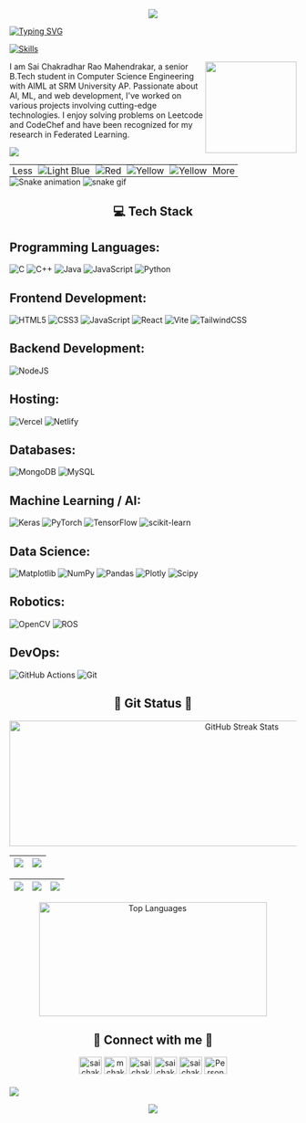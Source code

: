 <p align="center">
     <img src="https://capsule-render.vercel.app/api?type=waving&color=gradient&height=100&section=header"/>
</p>
<p>
    <a href="https://github.com/Sai-Chakradhar-Mahendrakar"><img src="https://readme-typing-svg.demolab.com?            font=Alegreya+Sans&weight=500&size=35&duration=1&pause=1&color=FF0C48&repeat=false&random=false&width=435&lines=Sai+Chakradhar+Mahendrakar" alt="Typing SVG" /></a>
</p>
<p>
    <a href=""><img src="https://readme-typing-svg.demolab.com?font=Alegreya+Sans&weight=400&size=30&pause=1000&color=FF0C48&random=false&width=435&lines=Full+Stack+Web+Developer;Software+Engineer;AIML+Engineer;DataBase+Engineer" alt="Skills" /></a>
</p>

<img align="right" height="160" src="https://camo.githubusercontent.com/7de37139d0b4c1ce40865e799b446c0e963a3dd8fb68d239707237c40604fa3d/68747470733a2f2f63646e2e6472696262626c652e636f6d2f75736572732f3733303730332f73637265656e73686f74732f363538313234332f6176656e746f2e676966"  />

I am Sai Chakradhar Rao Mahendrakar, a senior B.Tech student in Computer Science Engineering with AIML at SRM University AP. Passionate about AI, ML, and web development, I've worked on various projects involving cutting-edge technologies. I enjoy solving problems on Leetcode and CodeChef and have been recognized for my research in Federated Learning.



![](https://quotes-github-readme.vercel.app/api?type=horizontal&theme=light)

<div style="text-align: center;">
  <table style="margin: 0 auto; text-align: right;">
    <tr>
      <td style="padding: 0 5px;">
        Less
      </td>
      <td style="padding: 0 5px;">
        <img src="https://via.placeholder.com/20x20/ff9900/000000?text=+" alt="Light Blue">
      </td>
      <td style="padding: 0 5px;">
        <img src="https://via.placeholder.com/20x20/0066ff/000000?text=+" alt="Red">
      </td>
      <td style="padding: 0 5px;">
        <img src="https://via.placeholder.com/20x20/33cc33/000000?text=+" alt="Yellow">
      </td>
      <td style="padding: 0 5px;">
        <img src="https://via.placeholder.com/20x20/ff3300/000000?text=+" alt="Yellow">
      </td>
      <td style="padding: 0 5px;">
        More
      </td>
    </tr>
  </table>
</div>

<img src="https://raw.githubusercontent.com/Sai-Chakradhar-Mahendrakar/Sai-Chakradhar-Mahendrakar/output/snake.svg" alt="Snake animation" />

<picture>
  <source media="(prefers-color-scheme: dark)" srcset="https://github.com/Sai-Chakradhar-Mahendrakar/Sai-Chakradhar-Mahendrakar/output/github-snake-dark.svg">
  <source media="(prefers-color-scheme: light)" srcset="https://github.com/Sai-Chakradhar-Mahendrakar/Sai-Chakradhar-Mahendrakar/output/github-snake.svg">
  <img alt="snake gif" src="https://github.com/Sai-Chakradhar-Mahendrakar/Sai-Chakradhar-Mahendrakar/output/github-snake.svg">
</picture>

<h2 align="center"> 💻 Tech Stack </h2>

## Programming Languages:
![C](https://img.shields.io/badge/c-%2300599C.svg?style=for-the-badge&logo=c&logoColor=white)
![C++](https://img.shields.io/badge/c++-%2300599C.svg?style=for-the-badge&logo=c%2B%2B&logoColor=white)
![Java](https://img.shields.io/badge/java-%23ED8B00.svg?style=for-the-badge&logo=openjdk&logoColor=white)
![JavaScript](https://img.shields.io/badge/javascript-%23323330.svg?style=for-the-badge&logo=javascript&logoColor=%23F7DF1E)
![Python](https://img.shields.io/badge/python-3670A0?style=for-the-badge&logo=python&logoColor=ffdd54)

## Frontend Development:
![HTML5](https://img.shields.io/badge/html5-%23E34F26.svg?style=for-the-badge&logo=html5&logoColor=white)
![CSS3](https://img.shields.io/badge/css3-%231572B6.svg?style=for-the-badge&logo=css3&logoColor=white)
![JavaScript](https://img.shields.io/badge/javascript-%23323330.svg?style=for-the-badge&logo=javascript&logoColor=%23F7DF1E)
![React](https://img.shields.io/badge/react-%2320232a.svg?style=for-the-badge&logo=react&logoColor=%2361DAFB)
![Vite](https://img.shields.io/badge/vite-%23646CFF.svg?style=for-the-badge&logo=vite&logoColor=white)
![TailwindCSS](https://img.shields.io/badge/tailwindcss-%2338B2AC.svg?style=for-the-badge&logo=tailwind-css&logoColor=white)

## Backend Development:
![NodeJS](https://img.shields.io/badge/node.js-6DA55F?style=for-the-badge&logo=node.js&logoColor=white)

## Hosting:
![Vercel](https://img.shields.io/badge/vercel-%23000000.svg?style=for-the-badge&logo=vercel&logoColor=white)
![Netlify](https://img.shields.io/badge/netlify-%23000000.svg?style=for-the-badge&logo=netlify&logoColor=#00C7B7)

## Databases:
![MongoDB](https://img.shields.io/badge/MongoDB-%234ea94b.svg?style=for-the-badge&logo=mongodb&logoColor=white)
![MySQL](https://img.shields.io/badge/mysql-4479A1.svg?style=for-the-badge&logo=mysql&logoColor=white)

## Machine Learning / AI:
![Keras](https://img.shields.io/badge/Keras-%23D00000.svg?style=for-the-badge&logo=Keras&logoColor=white)
![PyTorch](https://img.shields.io/badge/PyTorch-%23EE4C2C.svg?style=for-the-badge&logo=PyTorch&logoColor=white)
![TensorFlow](https://img.shields.io/badge/TensorFlow-%23FF6F00.svg?style=for-the-badge&logo=TensorFlow&logoColor=white)
![scikit-learn](https://img.shields.io/badge/scikit--learn-%23F7931E.svg?style=for-the-badge&logo=scikit-learn&logoColor=white)

## Data Science:
![Matplotlib](https://img.shields.io/badge/Matplotlib-%23ffffff.svg?style=for-the-badge&logo=Matplotlib&logoColor=black)
![NumPy](https://img.shields.io/badge/numpy-%23013243.svg?style=for-the-badge&logo=numpy&logoColor=white)
![Pandas](https://img.shields.io/badge/pandas-%23150458.svg?style=for-the-badge&logo=pandas&logoColor=white)
![Plotly](https://img.shields.io/badge/Plotly-%233F4F75.svg?style=for-the-badge&logo=plotly&logoColor=white)
![Scipy](https://img.shields.io/badge/SciPy-%230C55A5.svg?style=for-the-badge&logo=scipy&logoColor=%white)

## Robotics:
![OpenCV](https://img.shields.io/badge/opencv-%23white.svg?style=for-the-badge&logo=opencv&logoColor=white)
![ROS](https://img.shields.io/badge/ros-%230A0FF9.svg?style=for-the-badge&logo=ros&logoColor=white)

## DevOps:
![GitHub Actions](https://img.shields.io/badge/github%20actions-%232671E5.svg?style=for-the-badge&logo=githubactions&logoColor=white)
![Git](https://img.shields.io/badge/git-%23F05033.svg?style=for-the-badge&logo=git&logoColor=white)

<h2 align="center">👀 Git Status 👀</h2>

<p align="center">
  <picture>
    <source media="(prefers-color-scheme: dark)" srcset="https://streak-stats.demolab.com?user=Sai-Chakradhar-Mahendrakar&theme=highcontrast&border=000000">
    <source media="(prefers-color-scheme: light)" srcset="https://streak-stats.demolab.com?user=Sai-Chakradhar-Mahendrakar&theme=default">
    <img width="800" height="220" src="https://streak-stats.demolab.com?user=Sai-Chakradhar-Mahendrakar&theme=default" alt="GitHub Streak Stats">
  </picture>
</p>

| ![](http://github-profile-summary-cards.vercel.app/api/cards/profile-details?username=Sai-Chakradhar-Mahendrakar&theme=transparent)| ![](http://github-profile-summary-cards.vercel.app/api/cards/most-commit-language?username=Sai-Chakradhar-Mahendrakar&theme=transparent)|
| :-: | :-: |

| ![](http://github-profile-summary-cards.vercel.app/api/cards/repos-per-language?username=Sai-Chakradhar-Mahendrakar&theme=transparent) | ![](http://github-profile-summary-cards.vercel.app/api/cards/productive-time?username=Sai-Chakradhar-Mahendrakar&theme=transparent&utcOffset=2) | ![](http://github-profile-summary-cards.vercel.app/api/cards/stats?username=Sai-Chakradhar-Mahendrakar&theme=transparent) |
| :-: | :-: | :-: |

<p align="center">
  <picture>
    <source media="(prefers-color-scheme: dark)" srcset="https://github-readme-stats.vercel.app/api/top-langs/?username=Sai-Chakradhar-Mahendrakar&size_weight=0.15&count_weight=0.5&layout=compact&theme=vision-friendly-dark&border_color=000000">
    <source media="(prefers-color-scheme: light)" srcset="https://github-readme-stats.vercel.app/api/top-langs/?username=Sai-Chakradhar-Mahendrakar&size_weight=0.15&count_weight=0.5&layout=compact&theme=default">
    <img width="400" height="200" src="https://github-readme-stats.vercel.app/api/top-langs/?username=Sai-Chakradhar-Mahendrakar&size_weight=0.15&count_weight=0.5&layout=compact&theme=default" alt="Top Languages">
  </picture>
</p>

<h2 align="center"> 🔗 Connect with me 🔗 </h2>
<p align="center">
<a href="https://linkedin.com/in/saichakradharrm" target="blank"><img align="center" src="https://raw.githubusercontent.com/rahuldkjain/github-profile-readme-generator/master/src/images/icons/Social/linked-in-alt.svg" alt="saichakradharrm" height="30" width="40" /></a>
<a href="https://instagram.com/mchakri_001" target="blank"><img align="center" src="https://raw.githubusercontent.com/rahuldkjain/github-profile-readme-generator/master/src/images/icons/Social/instagram.svg" alt="mchakri_001" height="30" width="40" /></a>
<a href="https://www.codechef.com/users/saichakradharm" target="blank"><img align="center" src="https://cdn.jsdelivr.net/npm/simple-icons@3.1.0/icons/codechef.svg" alt="saichakradharm" height="30" width="40" /></a>
<a href="https://www.hackerrank.com/saichakradharrm" target="blank"><img align="center" src="https://raw.githubusercontent.com/rahuldkjain/github-profile-readme-generator/master/src/images/icons/Social/hackerrank.svg" alt="saichakradharrm" height="30" width="40" /></a>
<a href="https://www.leetcode.com/saichakradharmahendrakar98" target="blank"><img align="center" src="https://raw.githubusercontent.com/rahuldkjain/github-profile-readme-generator/master/src/images/icons/Social/leet-code.svg" alt="saichakradharmahendrakar98" height="30" width="40" /></a>
<a href="https://saichakradharrm.vercel.app" target="blank"><img align="center" src="https://static.thenounproject.com/png/365220-200.png" alt="Personal Site" height="30" width="40" /></a>
</p>

###



[![](https://visitcount.itsvg.in/api?id=Sai-Chakradhar-Mahendrakar&icon=2&color=1)](https://visitcount.itsvg.in)

<p align="center">
     <img src="https://capsule-render.vercel.app/api?type=waving&color=gradient&height=100&section=footer"/>
</p>
